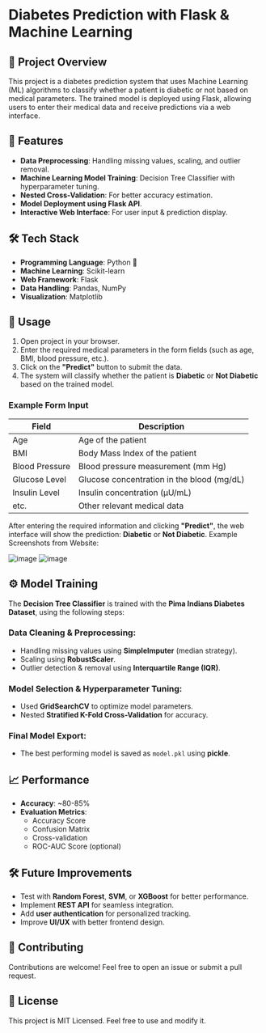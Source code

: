 # Diabetes Prediction with Flask & Machine Learning

## 📌 Project Overview

This project is a diabetes prediction system that uses Machine Learning (ML) algorithms to classify whether a patient is diabetic or not based on medical parameters. The trained model is deployed using Flask, allowing users to enter their medical data and receive predictions via a web interface.

## 🚀 Features

- **Data Preprocessing**: Handling missing values, scaling, and outlier removal.
- **Machine Learning Model Training**: Decision Tree Classifier with hyperparameter tuning.
- **Nested Cross-Validation**: For better accuracy estimation.
- **Model Deployment using Flask API**.
- **Interactive Web Interface**: For user input & prediction display.

## 🛠 Tech Stack

- **Programming Language**: Python 🐍
- **Machine Learning**: Scikit-learn
- **Web Framework**: Flask
- **Data Handling**: Pandas, NumPy
- **Visualization**: Matplotlib

## 🎯 Usage

1. Open project in your browser.
2. Enter the required medical parameters in the form fields (such as age, BMI, blood pressure, etc.).
3. Click on the **"Predict"** button to submit the data.
4. The system will classify whether the patient is **Diabetic** or **Not Diabetic** based on the trained model.

### Example Form Input

| Field            | Description                                    |
|------------------|------------------------------------------------|
| Age              | Age of the patient                             |
| BMI              | Body Mass Index of the patient                 |
| Blood Pressure   | Blood pressure measurement (mm Hg)             |
| Glucose Level    | Glucose concentration in the blood (mg/dL)     |
| Insulin Level    | Insulin concentration (µU/mL)                  |
| etc.             | Other relevant medical data                   |

After entering the required information and clicking **"Predict"**, the web interface will show the prediction: **Diabetic** or **Not Diabetic**. Example Screenshots from Website:

![image](https://github.com/user-attachments/assets/269e4e2c-4372-4670-b827-cc6381b4453e)
![image](https://github.com/user-attachments/assets/8e394c8f-06f1-47a1-881c-69f1fcd77212)

## ⚙️ Model Training

The **Decision Tree Classifier** is trained with the **Pima Indians Diabetes Dataset**, using the following steps:

### Data Cleaning & Preprocessing:
- Handling missing values using **SimpleImputer** (median strategy).
- Scaling using **RobustScaler**.
- Outlier detection & removal using **Interquartile Range (IQR)**.

### Model Selection & Hyperparameter Tuning:
- Used **GridSearchCV** to optimize model parameters.
- Nested **Stratified K-Fold Cross-Validation** for accuracy.

### Final Model Export:
- The best performing model is saved as `model.pkl` using **pickle**.

## 📈 Performance

- **Accuracy**: ~80-85%
- **Evaluation Metrics**:
  - Accuracy Score
  - Confusion Matrix
  - Cross-validation
  - ROC-AUC Score (optional)

## 🛠 Future Improvements

- Test with **Random Forest**, **SVM**, or **XGBoost** for better performance.
- Implement **REST API** for seamless integration.
- Add **user authentication** for personalized tracking.
- Improve **UI/UX** with better frontend design.

## 🤝 Contributing

Contributions are welcome! Feel free to open an issue or submit a pull request.

## 📜 License

This project is MIT Licensed. Feel free to use and modify it.
